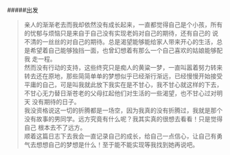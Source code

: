 #####出发
> 亲人的渐渐老去而我却依然没有成长起来，一直都觉得自己是个小孩，所有的忧郁与烦恼只是来自于自己没有实现老妈对自己的期待，还有自己的
说不清的一丝丝的对自己的期待。总是渴望能够能给家人带来开心的生活，总是希望着自己能够独挡一面，也曾幻想着有那么一个自己喜欢的姑娘能够配我
走一程。<br/>
然而没有行动的支持，这些终究只是痴人的黄粱一梦，一直叫嚣着努力转来转去还在原地，那些简简单单的梦想似乎已经渐行渐远，已经慢慢开始接受
平庸的自己，可是叫我就此放下我实在是不甘心，我不甘心就这样的下去，不甘心无力替日渐苍老的父母扛起他们对生活的一些渴望，也不甘心过对明天
没有期待的日子。<br/>
我没资格说这一切的折腾都是一场空，因为我真的没有折腾过，我就是那个没有故事的男同学。远方究竟有什么呢？我其实真的很想去看看！只是觉得自己
根本去不了远方。<br/>
顺着这篇日志下去我会一直记录自己的成长，给自己一点信心，让自己有勇气去想想自己的梦想是什么！至于能不能实现等我找到她再说吧。
